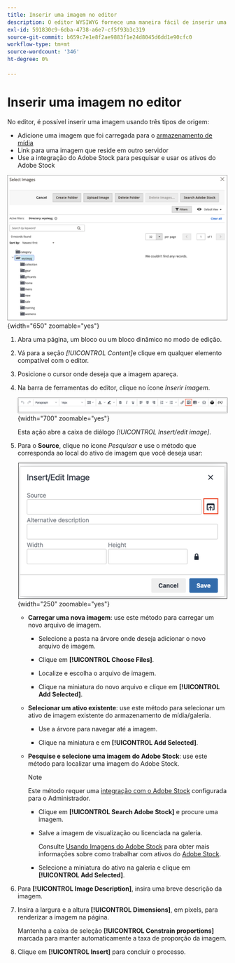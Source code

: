 ```yaml
---
title: Inserir uma imagem no editor
description: O editor WYSIWYG fornece uma maneira fácil de inserir uma imagem do armazenamento de mídia, vincular a uma imagem que reside em outro servidor ou usar os ativos do Adobe Stock.
exl-id: 591830c9-6dba-4738-a6e7-cf5f93b3c319
source-git-commit: b659c7e1e8f2ae9883f1e24d8045d6dd1e90cfc0
workflow-type: tm+mt
source-wordcount: '346'
ht-degree: 0%

---
```


# Inserir uma imagem no editor

No editor, é possível inserir uma imagem usando três tipos de origem:

- Adicione uma imagem que foi carregada para o [armazenamento de mídia](media-storage.md)
- Link para uma imagem que reside em outro servidor
- Use a integração do Adobe Stock para pesquisar e usar os ativos do Adobe Stock

![Armazenamento de mídia](./assets/media-storage.png){width="650" zoomable="yes"}

1. Abra uma página, um bloco ou um bloco dinâmico no modo de edição.

1. Vá para a seção _[!UICONTROL Content]_&#x200B;e clique em qualquer elemento compatível com o editor.

1. Posicione o cursor onde deseja que a imagem apareça.

1. Na barra de ferramentas do editor, clique no ícone _Inserir imagem_.

   ![Ícone Inserir imagem](./assets/editor-toolbar-image-button.png){width="700" zoomable="yes"}

   Esta ação abre a caixa de diálogo _[!UICONTROL Insert/edit image]_.

1. Para o **Source**, clique no ícone _Pesquisar_ e use o método que corresponda ao local do ativo de imagem que você deseja usar:

   ![Selecionando o ícone de pesquisa](./assets/editor-dialog-insert-image.png){width="250" zoomable="yes"}

   - **Carregar uma nova imagem**: use este método para carregar um novo arquivo de imagem.

      - Selecione a pasta na árvore onde deseja adicionar o novo arquivo de imagem.

      - Clique em **[!UICONTROL Choose Files]**.

      - Localize e escolha o arquivo de imagem.

      - Clique na miniatura do novo arquivo e clique em **[!UICONTROL Add Selected]**.

   - **Selecionar um ativo existente**: use este método para selecionar um ativo de imagem existente do armazenamento de mídia/galeria.

      - Use a árvore para navegar até a imagem.

      - Clique na miniatura e em **[!UICONTROL Add Selected]**.

   - **Pesquise e selecione uma imagem do Adobe Stock**: use este método para localizar uma imagem do Adobe Stock.

     >[!NOTE]
     >
     >Este método requer uma [integração com o Adobe Stock](adobe-stock.md) configurada para o Administrador.

      - Clique em **[!UICONTROL Search Adobe Stock]** e procure uma imagem.

      - Salve a imagem de visualização ou licenciada na galeria.

        Consulte [Usando Imagens do Adobe Stock](adobe-stock-manage.md) para obter mais informações sobre como trabalhar com ativos do [Adobe Stock](https://stock.adobe.com).

      - Selecione a miniatura do ativo na galeria e clique em **[!UICONTROL Add Selected]**.

1. Para **[!UICONTROL Image Description]**, insira uma breve descrição da imagem.

1. Insira a largura e a altura **[!UICONTROL Dimensions]**, em pixels, para renderizar a imagem na página.

   Mantenha a caixa de seleção **[!UICONTROL Constrain proportions]** marcada para manter automaticamente a taxa de proporção da imagem.

1. Clique em **[!UICONTROL Insert]** para concluir o processo.
